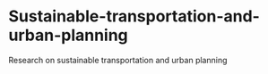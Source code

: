 # Sustainable-transportation-and-urban-planning
Research on sustainable transportation and urban planning 
